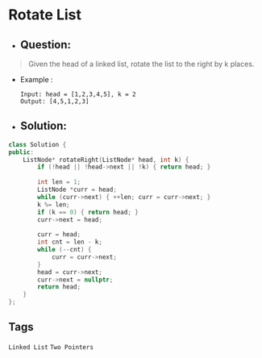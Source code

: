 # Rotate List
- ## Question:
>Given the head of a linked list, rotate the list to the right by k places.

- Example :

      Input: head = [1,2,3,4,5], k = 2
      Output: [4,5,1,2,3]
      
- ## Solution:
```cpp
class Solution {
public:
    ListNode* rotateRight(ListNode* head, int k) {
        if (!head || !head->next || !k) { return head; }
        
        int len = 1;
        ListNode *curr = head;
        while (curr->next) { ++len; curr = curr->next; }
        k %= len;
        if (k == 0) { return head; }
        curr->next = head;
        
        curr = head;
        int cnt = len - k;
        while (--cnt) {
            curr = curr->next;
        }
        head = curr->next;
        curr->next = nullptr;
        return head;
    }
};
```

## Tags

`Linked List` `Two Pointers`
